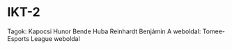 # IKT-2
Tagok:
Kapocsi Hunor
Bende Huba
Reinhardt Benjámin
A weboldal:
Tomee-Esports League weboldal
